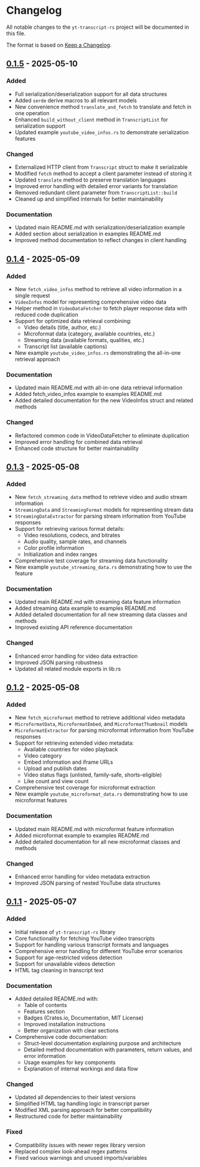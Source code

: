 # Changelog

All notable changes to the `yt-transcript-rs` project will be documented in this file.

The format is based on [Keep a Changelog](https://keepachangelog.com/en/1.0.0/).

## [0.1.5] - 2025-05-10

### Added
- Full serialization/deserialization support for all data structures
- Added `serde` derive macros to all relevant models
- New convenience method `translate_and_fetch` to translate and fetch in one operation
- Enhanced `build_without_client` method in `TranscriptList` for serialization support
- Updated example `youtube_video_infos.rs` to demonstrate serialization features

### Changed
- Externalized HTTP client from `Transcript` struct to make it serializable
- Modified `fetch` method to accept a client parameter instead of storing it
- Updated `translate` method to preserve translation languages
- Improved error handling with detailed error variants for translation
- Removed redundant client parameter from `TranscriptList::build`
- Cleaned up and simplified internals for better maintainability

### Documentation
- Updated main README.md with serialization/deserialization example
- Added section about serialization in examples README.md
- Improved method documentation to reflect changes in client handling

## [0.1.4] - 2025-05-09

### Added
- New `fetch_video_infos` method to retrieve all video information in a single request
- `VideoInfos` model for representing comprehensive video data
- Helper method in `VideoDataFetcher` to fetch player response data with reduced code duplication
- Support for optimized data retrieval combining:
  - Video details (title, author, etc.)
  - Microformat data (category, available countries, etc.)
  - Streaming data (available formats, qualities, etc.)
  - Transcript list (available captions)
- New example `youtube_video_infos.rs` demonstrating the all-in-one retrieval approach

### Documentation
- Updated main README.md with all-in-one data retrieval information
- Added fetch_video_infos example to examples README.md
- Added detailed documentation for the new VideoInfos struct and related methods

### Changed
- Refactored common code in VideoDataFetcher to eliminate duplication
- Improved error handling for combined data retrieval
- Enhanced code structure for better maintainability

## [0.1.3] - 2025-05-08

### Added
- New `fetch_streaming_data` method to retrieve video and audio stream information
- `StreamingData` and `StreamingFormat` models for representing stream data
- `StreamingDataExtractor` for parsing stream information from YouTube responses
- Support for retrieving various format details:
  - Video resolutions, codecs, and bitrates
  - Audio quality, sample rates, and channels
  - Color profile information
  - Initialization and index ranges
- Comprehensive test coverage for streaming data functionality
- New example `youtube_streaming_data.rs` demonstrating how to use the feature

### Documentation
- Updated main README.md with streaming data feature information
- Added streaming data example to examples README.md
- Added detailed documentation for all new streaming data classes and methods
- Improved existing API reference documentation

### Changed
- Enhanced error handling for video data extraction
- Improved JSON parsing robustness
- Updated all related module exports in lib.rs

## [0.1.2] - 2025-05-08

### Added
- New `fetch_microformat` method to retrieve additional video metadata
- `MicroformatData`, `MicroformatEmbed`, and `MicroformatThumbnail` models
- `MicroformatExtractor` for parsing microformat information from YouTube responses
- Support for retrieving extended video metadata:
  - Available countries for video playback
  - Video category
  - Embed information and iframe URLs
  - Upload and publish dates
  - Video status flags (unlisted, family-safe, shorts-eligible)
  - Like count and view count
- Comprehensive test coverage for microformat extraction
- New example `youtube_microformat_data.rs` demonstrating how to use microformat features

### Documentation
- Updated main README.md with microformat feature information
- Added microformat example to examples README.md
- Added detailed documentation for all new microformat classes and methods

### Changed
- Enhanced error handling for video metadata extraction
- Improved JSON parsing of nested YouTube data structures

## [0.1.1] - 2025-05-07

### Added
- Initial release of `yt-transcript-rs` library
- Core functionality for fetching YouTube video transcripts
- Support for handling various transcript formats and languages
- Comprehensive error handling for different YouTube error scenarios
- Support for age-restricted videos detection
- Support for unavailable videos detection
- HTML tag cleaning in transcript text

### Documentation
- Added detailed README.md with:
  - Table of contents
  - Features section
  - Badges (Crates.io, Documentation, MIT License)
  - Improved installation instructions
  - Better organization with clear sections
- Comprehensive code documentation:
  - Struct-level documentation explaining purpose and architecture
  - Detailed method documentation with parameters, return values, and error information
  - Usage examples for key components
  - Explanation of internal workings and data flow

### Changed
- Updated all dependencies to their latest versions
- Simplified HTML tag handling logic in transcript parser
- Modified XML parsing approach for better compatibility
- Restructured code for better maintainability

### Fixed
- Compatibility issues with newer regex library version
- Replaced complex look-ahead regex patterns
- Fixed various warnings and unused imports/variables

[0.1.5]: https://github.com/akinsella/yt-transcript-rs/releases/tag/v0.1.5
[0.1.4]: https://github.com/akinsella/yt-transcript-rs/releases/tag/v0.1.4
[0.1.3]: https://github.com/akinsella/yt-transcript-rs/releases/tag/v0.1.3
[0.1.2]: https://github.com/akinsella/yt-transcript-rs/releases/tag/v0.1.2
[0.1.1]: https://github.com/akinsella/yt-transcript-rs/releases/tag/v0.1.1
